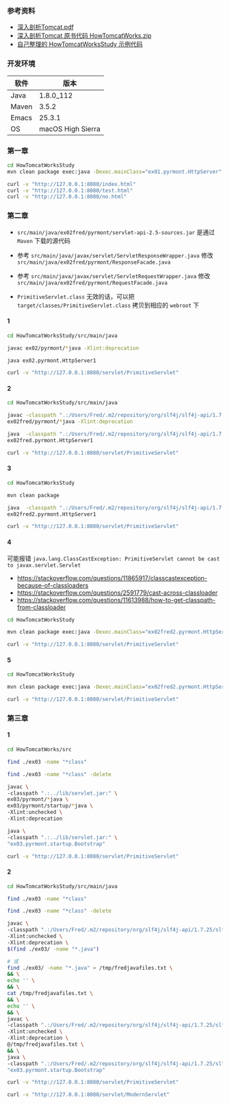 
### 参考资料

* [深入剖析Tomcat.pdf](https://pan.baidu.com/s/1H4sxYglrgyMsuiCcRJqk7g)
* [深入剖析Tomcat 原书代码 HowTomcatWorks.zip](https://pan.baidu.com/s/1aUa74QpAQfkGh-Rv73CWYA)
* [自己整理的 HowTomcatWorksStudy 示例代码](https://github.com/FredJiang/HowTomcatWorksStudy)

### 开发环境

|  软件 |        版本       |
|-------|-------------------|
| Java  | 1.8.0_112         |
| Maven | 3.5.2             |
| Emacs | 25.3.1            |
| OS    | macOS High Sierra |

<!--more-->

### 第一章


```bash
cd HowTomcatWorksStudy
mvn clean package exec:java -Dexec.mainClass="ex01.pyrmont.HttpServer"

curl -v "http://127.0.0.1:8080/index.html"
curl -v "http://127.0.0.1:8080/test.html"
curl -v "http://127.0.0.1:8080/no.html"
```


### 第二章

* `src/main/java/ex02fred/pyrmont/servlet-api-2.5-sources.jar` 是通过 `Maven` 下载的源代码
* 参考 `src/main/java/javax/servlet/ServletResponseWrapper.java` 修改 `src/main/java/ex02fred/pyrmont/ResponseFacade.java` 
* 参考 `src/main/java/javax/servlet/ServletRequestWrapper.java` 修改 `src/main/java/ex02fred/pyrmont/RequestFacade.java`


* `PrimitiveServlet.class` 无效的话，可以把 `target/classes/PrimitiveServlet.class` 拷贝到相应的 `webroot` 下

#### 1

```bash
cd HowTomcatWorksStudy/src/main/java

javac ex02/pyrmont/*java -Xlint:deprecation

java ex02.pyrmont.HttpServer1

curl -v "http://127.0.0.1:8080/servlet/PrimitiveServlet"
```


#### 2

```bash
cd HowTomcatWorksStudy/src/main/java

javac -classpath ".:/Users/Fred/.m2/repository/org/slf4j/slf4j-api/1.7.25/slf4j-api-1.7.25.jar:/Users/Fred/.m2/repository/ch/qos/logback/logback-core/1.2.3/logback-core-1.2.3.jar:/Users/Fred/.m2/repository/ch/qos/logback/logback-classic/1.2.3/logback-classic-1.2.3.jar:" \
ex02fred/pyrmont/*java -Xlint:deprecation

java  -classpath ".:/Users/Fred/.m2/repository/org/slf4j/slf4j-api/1.7.25/slf4j-api-1.7.25.jar:/Users/Fred/.m2/repository/ch/qos/logback/logback-core/1.2.3/logback-core-1.2.3.jar:/Users/Fred/.m2/repository/ch/qos/logback/logback-classic/1.2.3/logback-classic-1.2.3.jar:" \
ex02fred.pyrmont.HttpServer1

curl -v "http://127.0.0.1:8080/servlet/PrimitiveServlet"
```


#### 3

```bash
cd HowTomcatWorksStudy

mvn clean package

java  -classpath ".:/Users/Fred/.m2/repository/org/slf4j/slf4j-api/1.7.25/slf4j-api-1.7.25.jar:/Users/Fred/.m2/repository/ch/qos/logback/logback-core/1.2.3/logback-core-1.2.3.jar:/Users/Fred/.m2/repository/ch/qos/logback/logback-classic/1.2.3/logback-classic-1.2.3.jar:target/HowTomcatWorksStudy.jar:" \
ex02fred2.pyrmont.HttpServer1

curl -v "http://127.0.0.1:8080/servlet/PrimitiveServlet"
```


#### 4

可能报错 `java.lang.ClassCastException: PrimitiveServlet cannot be cast to javax.servlet.Servlet`

* <https://stackoverflow.com/questions/11865917/classcastexception-because-of-classloaders>
* <https://stackoverflow.com/questions/2591779/cast-across-classloader>
* <https://stackoverflow.com/questions/11613988/how-to-get-classpath-from-classloader>

```bash
cd HowTomcatWorksStudy

mvn clean package exec:java -Dexec.mainClass="ex02fred2.pyrmont.HttpServer1"

curl -v "http://127.0.0.1:8080/servlet/PrimitiveServlet"
```

#### 5

```bash
cd HowTomcatWorksStudy

mvn clean package exec:java -Dexec.mainClass="ex02fred2.pyrmont.HttpServer2"

curl -v "http://127.0.0.1:8080/servlet/PrimitiveServlet"
```


### 第三章

#### 1

```bash
cd HowTomcatWorks/src

find ./ex03 -name "*class"

find ./ex03 -name "*class" -delete

javac \
-classpath ".:../lib/servlet.jar:" \
ex03/pyrmont/*java \
ex03/pyrmont/startup/*java \
-Xlint:unchecked \
-Xlint:deprecation

java \
-classpath ".:../lib/servlet.jar:" \
"ex03.pyrmont.startup.Bootstrap"

curl -v "http://127.0.0.1:8080/servlet/PrimitiveServlet"
```

#### 2

```bash
cd HowTomcatWorksStudy/src/main/java

find ./ex03 -name "*class"

find ./ex03 -name "*class" -delete

javac \
-classpath ".:/Users/Fred/.m2/repository/org/slf4j/slf4j-api/1.7.25/slf4j-api-1.7.25.jar:/Users/Fred/.m2/repository/ch/qos/logback/logback-core/1.2.3/logback-core-1.2.3.jar:/Users/Fred/.m2/repository/ch/qos/logback/logback-classic/1.2.3/logback-classic-1.2.3.jar:../lib/servlet.jar:" \
-Xlint:unchecked \
-Xlint:deprecation \
$(find ./ex03/ -name "*.java")

# 或
find ./ex03/ -name "*.java" > /tmp/fredjavafiles.txt \
&& \
echo '' \
&& \
cat /tmp/fredjavafiles.txt \
&& \
echo '' \
&& \
javac \
-classpath ".:/Users/Fred/.m2/repository/org/slf4j/slf4j-api/1.7.25/slf4j-api-1.7.25.jar:/Users/Fred/.m2/repository/ch/qos/logback/logback-core/1.2.3/logback-core-1.2.3.jar:/Users/Fred/.m2/repository/ch/qos/logback/logback-classic/1.2.3/logback-classic-1.2.3.jar:../lib/servlet.jar:" \
-Xlint:unchecked \
-Xlint:deprecation \
@/tmp/fredjavafiles.txt \
&& \
java \
-classpath ".:/Users/Fred/.m2/repository/org/slf4j/slf4j-api/1.7.25/slf4j-api-1.7.25.jar:/Users/Fred/.m2/repository/ch/qos/logback/logback-core/1.2.3/logback-core-1.2.3.jar:/Users/Fred/.m2/repository/ch/qos/logback/logback-classic/1.2.3/logback-classic-1.2.3.jar:../lib/servlet.jar:" \
"ex03.pyrmont.startup.Bootstrap"

curl -v "http://127.0.0.1:8080/servlet/PrimitiveServlet"

curl -v "http://127.0.0.1:8080/servlet/ModernServlet"
```